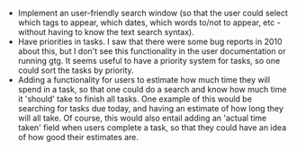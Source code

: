 
- Implement an user-friendly search window (so that the user could
  select which tags to appear, which dates, which words to/not to
  appear, etc - without having to know the text search syntax).
- Have priorities in tasks. I saw that there were some bug reports in
  2010 about this, but I don't see this functionality in the user
  documentation or running gtg. It seems useful to have a priority
  system for tasks, so one could sort the tasks by priority.
- Adding a functionality for users to estimate how much time they will
  spend in a task, so that one could do a search and know how much
  time it 'should' take to finish all tasks. One example of this would
  be searching for tasks due today, and having an estimate of how long
  they will all take. Of course, this would also entail adding an
  'actual time taken' field when users complete a task, so that they
  could have an idea of how good their estimates are.

